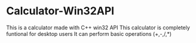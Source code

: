 # Calculator-Win32API
This is a calculator made with C++ win32 API 
This calculator is completely funtional for desktop users
It can perform basic operations (+,-,/,*)
